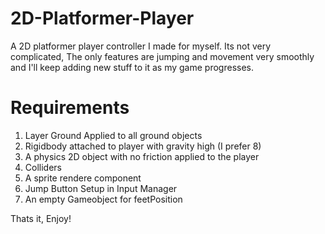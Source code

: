 # 2D-Platformer-Player

A 2D platformer player controller I made for myself.
Its not very complicated, The only features are jumping and movement very smoothly and 
I'll keep adding new stuff to it as my game progresses.

# Requirements

1. Layer Ground Applied to all ground objects
2. Rigidbody attached to player with gravity high (I prefer 8)
3. A physics 2D object with no friction applied to the player
4. Colliders
5. A sprite rendere component
6. Jump Button Setup in Input Manager
7. An empty Gameobject for feetPosition

Thats it, Enjoy!
